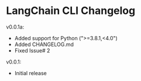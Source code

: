 # LangChain CLI Changelog

v0.0.1a:

- Added support for Python (">=3.8.1,<4.0")
- Added CHANGELOG.md
- Fixed Issue# 2

v0.0.1:

- Initial release